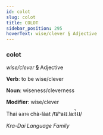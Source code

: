 ```yaml
---
id: colot
slug: colot
title: COLOT
sidebar_position: 295
hoverText: wise/clever § Adjective
---
```


### colot

*wise/clever* **§** Adjective

**Verb**: to be wise/clever

**Noun**: wiseness/cleverness

**Modifier**: wise/clever

Thai ฉลาด chà-làat /t͡ɕʰa˨˩.laːt̚˨˩/

*Kra-Dai Language Family*